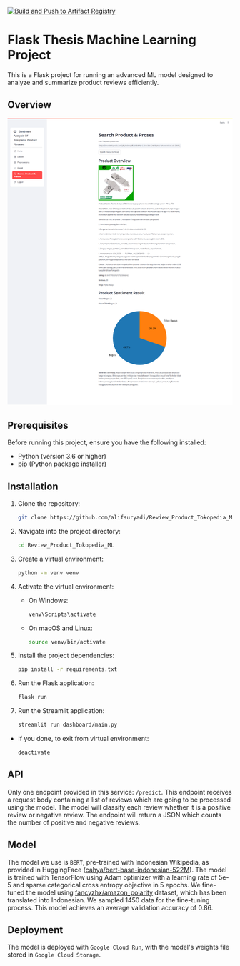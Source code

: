 [![Build and Push to Artifact Registry](https://github.com/alifsuryadi/Review_Product_Tokopedia_ML/actions/workflows/deploy.yml/badge.svg)](https://github.com/alifsuryadi/Review_Product_Tokopedia_ML/actions/workflows/deploy.yml)

# Flask Thesis Machine Learning Project

This is a Flask project for running an advanced ML model designed to analyze and summarize product reviews efficiently.

## Overview

![SEARCH-PRODUCT](public/Search_Product.png)

## Prerequisites

Before running this project, ensure you have the following installed:

- Python (version 3.6 or higher)
- pip (Python package installer)

## Installation

1. Clone the repository:

   ```bash
   git clone https://github.com/alifsuryadi/Review_Product_Tokopedia_ML.git

   ```

2. Navigate into the project directory:

   ```bash
   cd Review_Product_Tokopedia_ML

   ```

3. Create a virtual environment:

   ```bash
   python -m venv venv

   ```

4. Activate the virtual environment:

   - On Windows:
     ```bash
     venv\Scripts\activate
     ```
   - On macOS and Linux:
     ```bash
     source venv/bin/activate
     ```

5. Install the project dependencies:

   ```bash
   pip install -r requirements.txt

   ```

6. Run the Flask application:

   ```bash
   flask run
   ```

7. Run the Streamlit application:

   ```bash
   streamlit run dashboard/main.py
   ```

- If you done, to exit from virtual environment:
  ```bash
  deactivate
  ```

## API

Only one endpoint provided in this service: `/predict`. This endpoint receives a request body containing a list of reviews which are going to be processed using the model. The model will classify each review whether it is a positive review or negative review. The endpoint will return a JSON which counts the number of positive and negative reviews.

## Model

The model we use is `BERT`, pre-trained with Indonesian Wikipedia, as provided in HuggingFace ([cahya/bert-base-indonesian-522M](https://huggingface.co/cahya/bert-base-indonesian-522M)). The model is trained with TensorFlow using Adam optimizer with a learning rate of 5e-5 and sparse categorical cross entropy objective in 5 epochs. We fine-tuned the model using [fancyzhx/amazon_polarity](https://huggingface.co/datasets/fancyzhx/amazon_polarity) dataset, which has been translated into Indonesian. We sampled 1450 data for the fine-tuning process. This model achieves an average validation accuracy of 0.86.

## Deployment

The model is deployed with `Google Cloud Run`, with the model's weights file stored in `Google Cloud Storage`.
